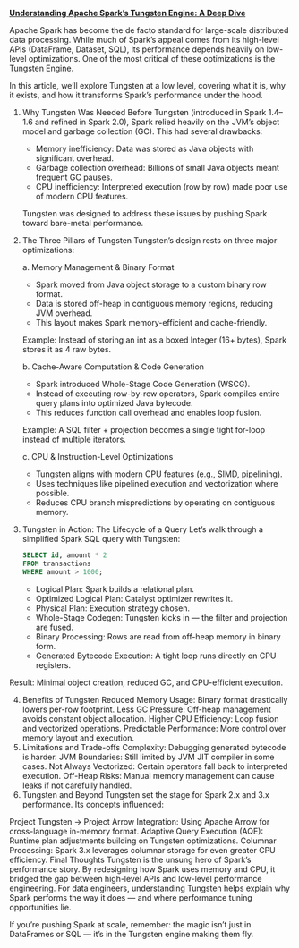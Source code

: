 **[Understanding Apache Spark’s Tungsten Engine: A Deep Dive
](https://medium.com/@nicolettedrew0/understanding-apache-sparks-tungsten-engine-a-deep-dive-eba1a0e240eb)**

Apache Spark has become the de facto standard for large-scale distributed data processing. While much of Spark’s appeal comes from its high-level APIs (DataFrame, Dataset, SQL), its performance depends heavily on low-level optimizations. One of the most critical of these optimizations is the Tungsten Engine.

In this article, we’ll explore Tungsten at a low level, covering what it is, why it exists, and how it transforms Spark’s performance under the hood.

1. Why Tungsten Was Needed
    Before Tungsten (introduced in Spark 1.4–1.6 and refined in Spark 2.0), Spark relied heavily on the JVM’s object model and garbage collection (GC). This had several drawbacks:

    - Memory inefficiency: Data was stored as Java objects with significant overhead.
    - Garbage collection overhead: Billions of small Java objects meant frequent GC pauses.
    - CPU inefficiency: Interpreted execution (row by row) made poor use of modern CPU features.

    Tungsten was designed to address these issues by pushing Spark toward bare-metal performance.

2. The Three Pillars of Tungsten
    Tungsten’s design rests on three major optimizations:

    a. Memory Management & Binary Format
      - Spark moved from Java object storage to a custom binary row format.
      - Data is stored off-heap in contiguous memory regions, reducing JVM overhead.
      - This layout makes Spark memory-efficient and cache-friendly.

    Example: Instead of storing an int as a boxed Integer (16+ bytes), Spark stores it as 4 raw bytes.

    b. Cache-Aware Computation & Code Generation
    - Spark introduced Whole-Stage Code Generation (WSCG).
    - Instead of executing row-by-row operators, Spark compiles entire query plans into optimized Java bytecode.
    - This reduces function call overhead and enables loop fusion.

    Example: A SQL filter + projection becomes a single tight for-loop instead of multiple iterators.

    c. CPU & Instruction-Level Optimizations
    - Tungsten aligns with modern CPU features (e.g., SIMD, pipelining).
    - Uses techniques like pipelined execution and vectorization where possible.
    - Reduces CPU branch mispredictions by operating on contiguous memory.

3. Tungsten in Action: The Lifecycle of a Query
      Let’s walk through a simplified Spark SQL query with Tungsten:

      ```sql
      SELECT id, amount * 2
      FROM transactions
      WHERE amount > 1000;
      ```

    - Logical Plan: Spark builds a relational plan.
    - Optimized Logical Plan: Catalyst optimizer rewrites it.
    - Physical Plan: Execution strategy chosen.
    - Whole-Stage Codegen: Tungsten kicks in — the filter and projection are fused.
    - Binary Processing: Rows are read from off-heap memory in binary form.
    - Generated Bytecode Execution: A tight loop runs directly on CPU registers.

Result: Minimal object creation, reduced GC, and CPU-efficient execution.

4. Benefits of Tungsten
Reduced Memory Usage: Binary format drastically lowers per-row footprint.
Less GC Pressure: Off-heap management avoids constant object allocation.
Higher CPU Efficiency: Loop fusion and vectorized operations.
Predictable Performance: More control over memory layout and execution.
5. Limitations and Trade-offs
Complexity: Debugging generated bytecode is harder.
JVM Boundaries: Still limited by JVM JIT compiler in some cases.
Not Always Vectorized: Certain operators fall back to interpreted execution.
Off-Heap Risks: Manual memory management can cause leaks if not carefully handled.
6. Tungsten and Beyond
Tungsten set the stage for Spark 2.x and 3.x performance. Its concepts influenced:

Project Tungsten → Project Arrow Integration: Using Apache Arrow for cross-language in-memory format.
Adaptive Query Execution (AQE): Runtime plan adjustments building on Tungsten optimizations.
Columnar Processing: Spark 3.x leverages columnar storage for even greater CPU efficiency.
Final Thoughts
Tungsten is the unsung hero of Spark’s performance story. By redesigning how Spark uses memory and CPU, it bridged the gap between high-level APIs and low-level performance engineering. For data engineers, understanding Tungsten helps explain why Spark performs the way it does — and where performance tuning opportunities lie.

If you’re pushing Spark at scale, remember: the magic isn’t just in DataFrames or SQL — it’s in the Tungsten engine making them fly.
